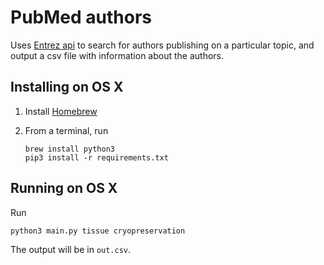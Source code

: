 PubMed authors
=============

Uses [Entrez
api](https://www.ncbi.nlm.nih.gov/books/NBK25499/#chapter4.ESearch)
to search for authors publishing on a particular topic, and output a csv file
with information about the authors.

Installing on OS X
------------------

1. Install [Homebrew](http://brew.sh/)
1. From a terminal, run

   ```
   brew install python3
   pip3 install -r requirements.txt
   ```

Running on OS X
---------------

Run

```
python3 main.py tissue cryopreservation
```

The output will be in `out.csv`.
